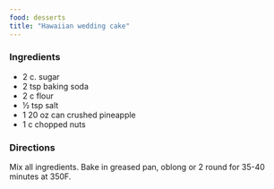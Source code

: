 ```yaml
---
food: desserts
title: "Hawaiian wedding cake"
---
```


### Ingredients

- 2 c.  sugar
- 2 tsp baking soda
- 2 c flour
- ½ tsp salt
- 1 20 oz can crushed pineapple
- 1 c chopped nuts

### Directions

Mix all ingredients. Bake in greased pan, oblong or 2 round for 35-40 minutes at 350F.
